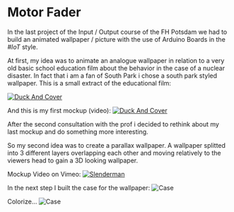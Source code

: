 # Motor Fader
In the last project of the Input / Output course of the FH Potsdam we had to build an animated wallpaper / picture with the use of Arduino Boards in the *#IoT* style.

At first, my idea was to animate an analogue wallpaper in relation to a very old basic school education film about the behavior in the case of a nuclear disaster. In fact that i am a fan of South Park i chose a south park styled wallpaper. This is a small extract of the educational film:

[![Duck And Cover](http://charlesmccain.com/wp-content/uploads/2014/01/duck-and-cover.jpg)](https://www.youtube.com/watch?v=BFT8hLjHtuE "Duck And Cover")

And this is my first mockup (video):
[![Duck And Cover](https://raw.githubusercontent.com/Coderwelsch/IO-Motor-Poster/master/assets/dock-and-cover.png)](https://vimeo.com/140643901 "Duck And Cover")

After the second consultation with the prof i decided to rethink about my last mockup and do something more interesting.

So my second idea was to create a parallax wallpaper. A wallpaper splitted into 3 different layers overlapping each other and moving relatively to the viewers head to gain a 3D looking wallpaper. 

Mockup Video on Vimeo:
[![Slenderman](https://raw.githubusercontent.com/Coderwelsch/IO-Motor-Poster/master/assets/beauty-shot.png)](https://vimeo.com/140646572 "Slenderman")

In the next step I built the case for the wallpaper:
![Case](https://raw.githubusercontent.com/Coderwelsch/IO-Motor-Poster/master/assets/case-1.jpg)

Colorize...
![Case](https://raw.githubusercontent.com/Coderwelsch/IO-Motor-Poster/master/assets/case-2.jpg)
